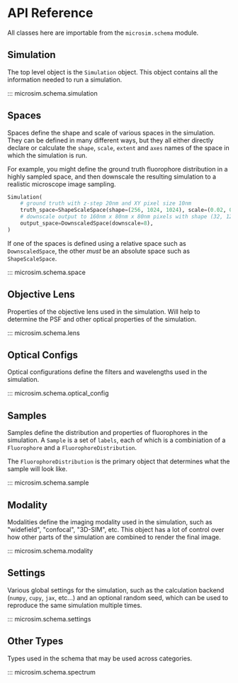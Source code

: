 # API Reference

All classes here are importable from the `microsim.schema` module.

## Simulation

The top level object is the `Simulation` object. This
object contains all the information needed to run a simulation.

::: microsim.schema.simulation

## Spaces

Spaces define the shape and scale of various spaces in the simulation.
They can be defined in many different ways, but they all either directly
declare or calculate the `shape`, `scale`, `extent` and `axes` names of
the space in which the simulation is run.

For example, you might define the ground truth fluorophore distribution
in a highly sampled space, and then downscale the resulting simulation
to a realistic microscope image sampling.

```python
Simulation(
    # ground truth with z-step 20nm and XY pixel size 10nm
    truth_space=ShapeScaleSpace(shape=(256, 1024, 1024), scale=(0.02, 0.01, 0.01)),
    # downscale output to 160nm x 80nm x 80nm pixels with shape (32, 128, 128)
    output_space=DownscaledSpace(downscale=8),
)
```

If one of the spaces is defined using a relative space such as `DownscaledSpace`,
the other *must* be an absolute space such as `ShapeScaleSpace`.

::: microsim.schema.space

## Objective Lens

Properties of the objective lens used in the simulation.  Will help
to determine the PSF and other optical properties of the simulation.

::: microsim.schema.lens

## Optical Configs

Optical configurations define the filters and wavelengths used
in the simulation.

::: microsim.schema.optical_config

## Samples

Samples define the distribution and properties of fluorophores in
the simulation.  A `Sample` is a set of `labels`, each of which
is a combiniation of a `Fluorophore` and a `FluorophoreDistribution`.

The `FluorophoreDistribution` is the primary object that determines
what the sample will look like.

::: microsim.schema.sample

## Modality

Modalities define the imaging modality used in the simulation,
such as "widefield", "confocal", "3D-SIM", etc.  This object
has a lot of control over how other parts of the simulation
are combined to render the final image.

::: microsim.schema.modality

## Settings

Various global settings for the simulation, such as the calculation
backend (`numpy`, `cupy`, `jax`, etc...) and an optional random seed,
which can be used to reproduce the same simulation multiple times.

::: microsim.schema.settings

## Other Types

Types used in the schema that may be used across categories.

::: microsim.schema.spectrum
